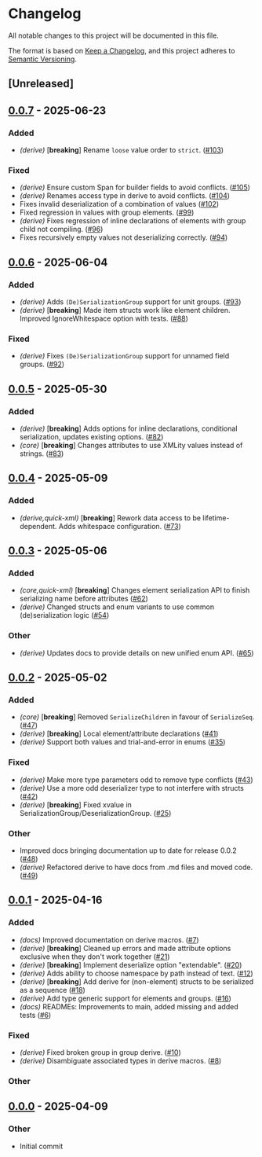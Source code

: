 # Changelog

All notable changes to this project will be documented in this file.

The format is based on [Keep a Changelog](https://keepachangelog.com/en/1.0.0/),
and this project adheres to [Semantic Versioning](https://semver.org/spec/v2.0.0.html).

## [Unreleased]

## [0.0.7](https://github.com/lukasfri/xmlity/compare/xmlity-derive-v0.0.6...xmlity-derive-v0.0.7) - 2025-06-23

### Added

- *(derive)* [**breaking**] Rename `loose` value order to `strict`. ([#103](https://github.com/lukasfri/xmlity/pull/103))

### Fixed

- *(derive)* Ensure custom Span for builder fields to avoid conflicts. ([#105](https://github.com/lukasfri/xmlity/pull/105))
- *(derive)* Renames access type in derive to avoid conflicts. ([#104](https://github.com/lukasfri/xmlity/pull/104))
- Fixes invalid deserialization of a combination of values ([#102](https://github.com/lukasfri/xmlity/pull/102))
- Fixed regression in values with group elements. ([#99](https://github.com/lukasfri/xmlity/pull/99))
- *(derive)* Fixes regression of inline declarations of elements with group child not compiling. ([#96](https://github.com/lukasfri/xmlity/pull/96))
- Fixes recursively empty values not deserializing correctly. ([#94](https://github.com/lukasfri/xmlity/pull/94))

## [0.0.6](https://github.com/lukasfri/xmlity/compare/xmlity-derive-v0.0.5...xmlity-derive-v0.0.6) - 2025-06-04

### Added

- *(derive)* Adds `(De)SerializationGroup` support for unit groups. ([#93](https://github.com/lukasfri/xmlity/pull/93))
- *(derive)* [**breaking**] Made item structs work like element children. Improved IgnoreWhitespace option with tests. ([#88](https://github.com/lukasfri/xmlity/pull/88))

### Fixed

- *(derive)* Fixes `(De)SerializationGroup` support for unnamed field groups. ([#92](https://github.com/lukasfri/xmlity/pull/92))

## [0.0.5](https://github.com/lukasfri/xmlity/compare/xmlity-derive-v0.0.4...xmlity-derive-v0.0.5) - 2025-05-30

### Added

- *(derive)* [**breaking**] Adds options for inline declarations, conditional serialization, updates existing options. ([#82](https://github.com/lukasfri/xmlity/pull/82))
- *(core)* [**breaking**] Changes attributes to use XMLity values instead of strings. ([#83](https://github.com/lukasfri/xmlity/pull/83))

## [0.0.4](https://github.com/lukasfri/xmlity/compare/xmlity-derive-v0.0.3...xmlity-derive-v0.0.4) - 2025-05-09

### Added

- *(derive,quick-xml)* [**breaking**] Rework data access to be lifetime-dependent. Adds whitespace configuration. ([#73](https://github.com/lukasfri/xmlity/pull/73))

## [0.0.3](https://github.com/lukasfri/xmlity/compare/xmlity-derive-v0.0.2...xmlity-derive-v0.0.3) - 2025-05-06

### Added

- *(core,quick-xml)* [**breaking**] Changes element serialization API to finish serializing name before attributes ([#62](https://github.com/lukasfri/xmlity/pull/62))
- *(derive)* Changed structs and enum variants to use common (de)serialization logic ([#54](https://github.com/lukasfri/xmlity/pull/54))

### Other

- *(derive)* Updates docs to provide details on new unified enum API. ([#65](https://github.com/lukasfri/xmlity/pull/65))

## [0.0.2](https://github.com/lukasfri/xmlity/compare/xmlity-derive-v0.0.1...xmlity-derive-v0.0.2) - 2025-05-02

### Added

- *(core)* [**breaking**] Removed `SerializeChildren` in favour of `SerializeSeq`. ([#47](https://github.com/lukasfri/xmlity/pull/47))
- *(derive)* [**breaking**] Local element/attribute declarations ([#41](https://github.com/lukasfri/xmlity/pull/41))
- *(derive)* Support both values and trial-and-error in enums ([#35](https://github.com/lukasfri/xmlity/pull/35))

### Fixed

- *(derive)* Make more type parameters odd to remove type conflicts ([#43](https://github.com/lukasfri/xmlity/pull/43))
- *(derive)* Use a more odd deserializer type to not interfere with structs ([#42](https://github.com/lukasfri/xmlity/pull/42))
- *(derive)* [**breaking**] Fixed xvalue in SerializationGroup/DeserializationGroup. ([#25](https://github.com/lukasfri/xmlity/pull/25))

### Other

- Improved docs bringing documentation up to date for release 0.0.2 ([#48](https://github.com/lukasfri/xmlity/pull/48))
- *(derive)* Refactored derive to have docs from .md files and moved code. ([#49](https://github.com/lukasfri/xmlity/pull/49))

## [0.0.1](https://github.com/lukasfri/xmlity/compare/xmlity-derive-v0.0.0...xmlity-derive-v0.0.1) - 2025-04-16

### Added

- *(docs)* Improved documentation on derive macros. ([#7](https://github.com/lukasfri/xmlity/pull/7))
- *(derive)* [**breaking**] Cleaned up errors and made attribute options exclusive when they don't work together ([#21](https://github.com/lukasfri/xmlity/pull/21))
- *(derive)* [**breaking**] Implement deserialize option "extendable". ([#20](https://github.com/lukasfri/xmlity/pull/20))
- *(derive)* Adds ability to choose namespace by path instead of text. ([#12](https://github.com/lukasfri/xmlity/pull/12))
- *(derive)* [**breaking**] Add derive for (non-element) structs to be serialized as a sequence ([#18](https://github.com/lukasfri/xmlity/pull/18))
- *(derive)* Add type generic support for elements and groups. ([#16](https://github.com/lukasfri/xmlity/pull/16))
- *(docs)* READMEs: Improvements to main, added missing and added tests ([#6](https://github.com/lukasfri/xmlity/pull/6))

### Fixed

- *(derive)* Fixed broken group in group derive. ([#10](https://github.com/lukasfri/xmlity/pull/10))
- *(derive)* Disambiguate associated types in derive macros. ([#8](https://github.com/lukasfri/xmlity/pull/8))

### Other

## [0.0.0](https://github.com/lukasfri/xmlity/releases/tag/xmlity-derive-v0.0.0) - 2025-04-09

### Other

- Initial commit
